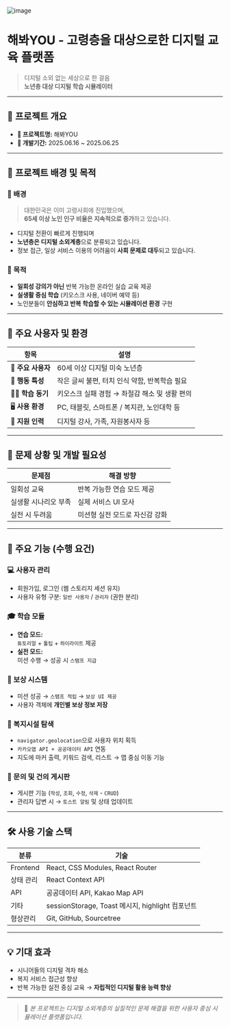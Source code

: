 ![image](https://github.com/user-attachments/assets/41a95458-2e88-4c5c-a1be-3d992e2083fb)


# 해봐YOU - 고령층을 대상으로한 디지털 교육 플랫폼
> 디지털 소외 없는 세상으로 한 걸음  
> **노년층 대상 디지털 학습 시뮬레이터**

---

## 📅 프로젝트 개요

- **📌 프로젝트명:** 해봐YOU  
- **📆 개발기간:** 2025.06.16 ~ 2025.06.25

---

## 🧠 프로젝트 배경 및 목적

### 📍 배경

> 대한민국은 이미 고령사회에 진입했으며,  
> **65세 이상 노인 인구 비율은 지속적으로 증가**하고 있습니다.

- 디지털 전환이 빠르게 진행되며
- **노년층은 디지털 소외계층**으로 분류되고 있습니다.
- 정보 접근, 일상 서비스 이용의 어려움이 **사회 문제로 대두**되고 있습니다.

### 🎯 목적

- **일회성 강의가 아닌** 반복 가능한 온라인 실습 교육 제공
- **실생활 중심 학습** (키오스크 사용, 네이버 예약 등)
- 노인분들이 **안심하고 반복 학습할 수 있는 시뮬레이션 환경** 구현

---

## 👥 주요 사용자 및 환경

| 항목 | 설명 |
|------|------|
| 👵 **주요 사용자** | 60세 이상 디지털 미숙 노년층 |
| 💬 **행동 특성** | 작은 글씨 불편, 터치 인식 약함, 반복학습 필요 |
| 🧑‍🏫 **학습 동기** | 키오스크 실패 경험 → 좌절감 해소 및 생활 편의 |
| 🖥️ **사용 환경** | PC, 태블릿, 스마트폰 / 복지관, 노인대학 등 |
| 🙋 **지원 인력** | 디지털 강사, 가족, 자원봉사자 등 |

---

## 🚧 문제 상황 및 개발 필요성

| 문제점 | 해결 방향 |
|--------|------------|
| 일회성 교육 | 반복 가능한 연습 모드 제공 |
| 실생활 시나리오 부족 | 실제 서비스 UI 모사 |
| 실전 시 두려움 | 미션형 실전 모드로 자신감 강화 |

---

## 🔧 주요 기능 (수행 요건)

### 💻 사용자 관리
- 회원가입, 로그인 (웹 스토리지 세션 유지)
- 사용자 유형 구분: `일반 사용자` / `관리자` (권한 분리)

### 🎓 학습 모듈
- **연습 모드:**  
  `튜토리얼` + `툴팁` + `하이라이트` 제공
- **실전 모드:**  
  미션 수행 → 성공 시 `스탬프 지급`

### 🎁 보상 시스템
- 미션 성공 → `스탬프 적립` → `보상 UI 제공`
- 사용자 객체에 **개인별 보상 정보 저장**

### 📍 복지시설 탐색
- `navigator.geolocation`으로 사용자 위치 획득
- `카카오맵 API + 공공데이터 API` 연동
- 지도에 마커 출력, 키워드 검색, 리스트 → 맵 중심 이동 기능

### 📝 문의 및 건의 게시판
- 게시판 기능 (`작성`, `조회`, `수정`, `삭제` - `CRUD`)
- 관리자 답변 시 → `토스트 알림` 및 상태 업데이트

---

## 🛠️ 사용 기술 스택

| 분류 | 기술 |
|------|------|
| Frontend | React, CSS Modules, React Router |
| 상태 관리 | React Context API |
| API | 공공데이터 API, Kakao Map API |
| 기타 | sessionStorage, Toast 메시지, highlight 컴포넌트 |
| 형상관리 | Git, GitHub, Sourcetree |

---

## 💡 기대 효과

- 시니어들의 디지털 격차 해소
- 복지 서비스 접근성 향상
- 반복 가능한 실전 중심 교육 → **자립적인 디지털 활용 능력 향상**

---

> 📎 *본 프로젝트는 디지털 소외계층의 실질적인 문제 해결을 위한 사용자 중심 시뮬레이션 플랫폼입니다.*
